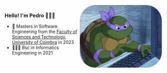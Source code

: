 <img align="right" alt="gif" style="border-radius:50px;" height="200" src="https://github.com/pedrotiag0/pedrotiag0/blob/main/donatelloProgramming.gif?width=676&height=676">

### Hello! I'm Pedro 👋🇵🇹

<div style="display: inline_block">
  
- 🏫 Masters in Software Engineering from the [Faculty of Sciences and Technology](https://www.uc.pt/en/fctuc), [University of Coimbra](https://www.uc.pt/en) in 2023
- 🧑🏻‍🎓 Bsc in Informatics Engineering in 2021
